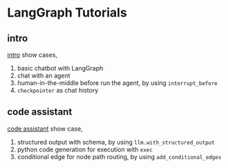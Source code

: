 # LangGraph Tutorials

## intro
[intro](./intro.py) show cases,

1. basic chatbot with LangGraph
2. chat with an agent
3. human-in-the-middle before run the agent, by using `interrupt_before`
4. `checkpointer` as chat history

## code assistant
[code assistant](./code-assist.py) show case,

1. structured output with schema, by using `llm.with_structured_output`
2. python code generation for execution with `exec`
3. conditional edge for node path routing, by using `add_conditional_edges`